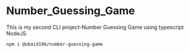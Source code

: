 # Number_Guessing_Game
This is my second CLI project-Number Guessing Game using typescript NodeJS.

    npm i @ubaid196/number-guessing-game
